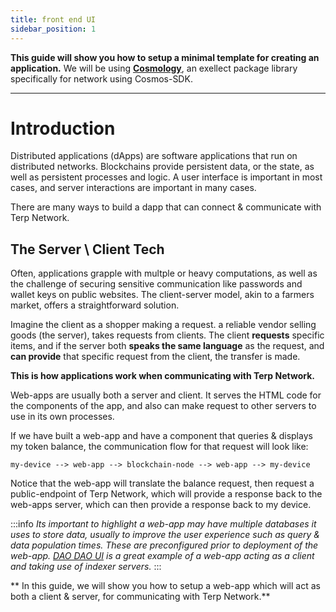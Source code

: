```yaml
---
title: front end UI
sidebar_position: 1
---
```

**This guide will show you how to setup a minimal template for creating an application.** We will be using **[Cosmology](https://cosmology.tech)**, an exellect package library specifically for network using Cosmos-SDK.
___
# Introduction

Distributed applications (dApps) are software applications that run on distributed networks. Blockchains provide persistent data, or the state, as well as persistent processes and logic. A user interface is important in most cases, and server interactions are important in many cases.

There are many ways to build a dapp that can connect & communicate with Terp Network.

## The Server \ Client Tech

Often, applications grapple with multple or heavy computations, as well as the challenge of securing sensitive communication like passwords and wallet keys on public websites. The client-server model, akin to a farmers market, offers a straightforward solution.

 Imagine the client as a shopper making a request. a reliable vendor selling goods (the server), takes requests from clients. The client **requests** specific items, and if the server both **speaks the same language** as the request, and **can provide** that specific request from the client, the transfer is made.

**This is how applications work when communicating with Terp Network.** 

Web-apps are usually both a server and client. It serves the HTML code for the components of the app, and also can make request to other servers to use in its own processes. 

If we have built a web-app and have a component that queries & displays my token balance, the communication flow for that request will look like:

 `my-device --> web-app --> blockchain-node --> web-app --> my-device`  
 
  Notice that the web-app will translate the balance request, then request a public-endpoint of Terp Network, which will provide a response back to the web-apps server, which can then provide a response back to my device.

:::info
*Its important to highlight a web-app may have multiple databases it uses to store data, usually to improve the user experience such as query & data population times. These are preconfigured prior to deployment of the web-app. [DAO DAO UI](https://github.com/da0-da0/dao-dao-ui) is a great example of a web-app acting as a client and taking use of indexer servers.*
:::


** In this guide, we will show you how to setup a web-app which will act as both a client & server, for communicating with Terp Network.** 
